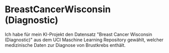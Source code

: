 # BreastCancerWisconsin (Diagnostic)
Ich habe für mein KI-Projekt den Datensatz "Breast Cancer Wisconsin (Diagnostic)" aus dem UCI Maschine Learning Repository gewählt, welcher medizinische Daten zur Diagnose von Brustkrebs enthält.
